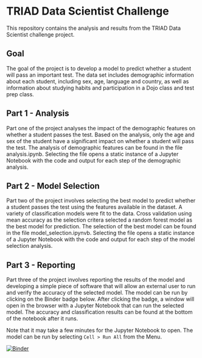 # TRIAD Data Scientist Challenge

This repository contains the analysis and results from the TRIAD Data Scientist challenge project. 

## Goal 

The goal of the project is to develop a model to predict whether a student will pass an important test. The data set includes demographic information about each student, including sex, age, language and country, as well as information about studying habits and participation in a Dojo class and test prep class. 

## Part 1 - Analysis

Part one of the project analyses the impact of the demographic features on whether a student passes the test. Based on the analysis, only the age and sex of the student have a significant impact on whether a student will pass the test. The analysis of demographic features can be found in the file analysis.ipynb. Selecting the file opens a static instance of a Jupyter Notebook with the code and output for each step of the demographic analysis.  

## Part 2 - Model Selection

Part two of the project involves selecting the best model to predict whether a student passes the test using the features available in the dataset. A variety of classification models were fit to the data. Cross validation using mean accuracy as the selection critera selected a random forest model as the best model for prediction. The selection of the best model can be found in the file model_selection.ipynvb. Selecting the file opens a static instance of a Jupyter Notebook with the code and output for each step of the model selection analysis. 

## Part 3 - Reporting

Part three of the project involves reporting the results of the model and developing a simple piece of software that will allow an external user to run and verify the accuracy of the selected model. The model can be run by clicking on the Binder badge below. After clicking the badge, a window will open in the browser with a Jupyter Notebook that can run the selected model. The accuracy and classification results can be found at the bottom of the notebook after it runs. 

Note that it may take a few minutes for the Jupyter Notebook to open. The model can be run by selecting `Cell > Run All` from the Menu.  

[![Binder](https://mybinder.org/badge_logo.svg)](https://mybinder.org/v2/gh/akhullar001/triad-challenge/master?filepath=model_run.ipynb)


